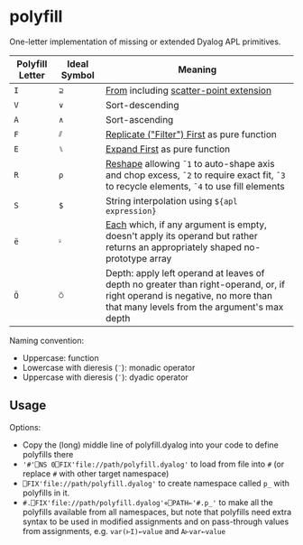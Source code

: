 # polyfill
 One-letter implementation of missing or extended Dyalog APL primitives.

| Polyfill Letter | Ideal Symbol | Meaning                                                      |
| --------------- | ------------ | ------------------------------------------------------------ |
| `I`             | `⊇`          | [From](https://apl.wiki/From) including [scatter-point extension](https://aplwiki.com/wiki/From#Scatter-point) |
| `V`             | `∨`          | Sort-descending                                              |
| `A`             | `∧`          | Sort-ascending                                               |
| `F`             | `⫽`          | [Replicate ("Filter") First](https://aplwiki.com/wiki/Replicate) as pure function |
| `E`             | `⑊`          | [Expand First](https://aplwiki.com/wiki/Expand) as pure function |
| `R`             | `⍴`          | [Reshape](https://apl.wiki/Reshape) allowing `¯1` to auto-shape axis and chop excess, `¯2` to require exact fit, `¯3` to recycle elements, `¯4` to use fill elements |
| `S`             | `$`          | String interpolation using  `${apl expression}`              |
| `ë`             | `⸚`          | [Each](https://aplwiki.com/wiki/Each) which, if any argument is empty, doesn't apply its operand but rather returns an appropriately shaped no-prototype array |
| `Ö`             | `⍥`          | Depth: apply left operand at leaves of depth no greater than right-operand, or, if right operand is negative, no more than that many levels from the argument's max depth |

Naming convention:

* Uppercase: function
* Lowercase with dieresis (`¨`): monadic operator
* Uppercase with dieresis (`¨`): dyadic operator

## Usage

Options:

* Copy the (long) middle line of polyfill.dyalog into your code to define polyfills there
* `'#'⎕NS 0⎕FIX'file://path/polyfill.dyalog'` to load from file into `#` (or replace `#` with other target namespace)
* `⎕FIX'file://path/polyfill.dyalog'` to create namespace called `p_` with polyfills in it.
* `#.⎕FIX'file://path/polyfill.dyalog'⋄⎕PATH←'#.p_'` to make all the polyfills available from all namespaces, but note that polyfills need extra syntax to be used in modified assignments and on pass-through values from assignments, e.g. `var(⊢I)←value`  and  `A⊢var←value` 

